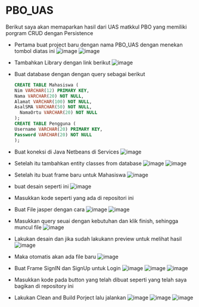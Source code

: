 # PBO_UAS

Berikut saya akan memaparkan hasil dari UAS matkkul PBO yang memiliki porgram CRUD dengan Persistence

- Pertama buat project baru dengan nama PBO_UAS dengan menekan tombol diatas ini
  ![image](https://github.com/user-attachments/assets/08aca2a8-2963-404b-97c6-058f4972946d)
  ![image](https://github.com/user-attachments/assets/1a34dfac-605f-47f9-9a51-15665c63310c)

- Tambahkan Library dengan link berikut
  ![image](https://github.com/user-attachments/assets/e63c68ea-b8cc-49cf-9f07-df8a34aae0b8)

- Buat database dengan dengan query sebagai berikut
  ````sql
  CREATE TABLE Mahasiswa (
  Nim VARCHAR(12) PRIMARY KEY,
  Nama VARCHAR(20) NOT NULL,
  Alamat VARCHAR(100) NOT NULL,
  AsalSMA VARCHAR(50) NOT NULL,
	NamaOrtu VARCHAR(20) NOT NULL 
  );
  CREATE TABLE Pengguna (
  Username VARCHAR(20) PRIMARY KEY,
  Password VARCHAR(20) NOT NULL
  );

- Buat koneksi di Java Netbeans di Services
  ![image](https://github.com/user-attachments/assets/e4e98a0b-d207-42f9-9aeb-2e94fba95e0b)


- Setelah itu tambahkan entity classes from database
  ![image](https://github.com/user-attachments/assets/257b0e25-4f4c-481a-a36d-c1ad7c0b18a6)
  ![image](https://github.com/user-attachments/assets/5fc16197-e81e-45b3-bd00-aec917755739)


- Setelah itu buat frame baru untuk Mahasiswa
  ![image](https://github.com/user-attachments/assets/d02efc88-c4d7-4824-bf13-7ca7b9af3c83)

- buat desain seperti ini
  ![image](https://github.com/user-attachments/assets/7a0e0cd8-ecfb-478b-9b00-6187ae74c950)


- Masukkan kode seperti yang ada di repositori ini
- Buat File jasper dengan cara
  ![image](https://github.com/user-attachments/assets/ecf89440-65a2-4c33-a1c6-26a901f43b40)
  ![image](https://github.com/user-attachments/assets/243a9d78-73a5-43a5-9648-b9c5583c0cf1)


- Masukkan query seuai dengan kebutuhan dan klik finish, sehingga muncul file
  ![image](https://github.com/user-attachments/assets/fccece37-8bfa-472a-9fdc-df4d0f0b8c27)

- Lakukan desain dan jika sudah lakukann preview untuk melihat hasil
  ![image](https://github.com/user-attachments/assets/53872a37-e60b-4421-8edc-5b60f9b3713f)

- Maka otomatis akan ada file baru
  ![image](https://github.com/user-attachments/assets/dab69fd3-5c7e-4ef6-8619-ad7f67f03b0d)

- Buat Frame SignIN dan SignUp untuk Login
  ![image](https://github.com/user-attachments/assets/e66fcf7a-80e3-4ae9-906f-7f7bd3e1f8a2)
  ![image](https://github.com/user-attachments/assets/6f382c79-dbd9-47f0-bb98-3813b1abc8c4)
  ![image](https://github.com/user-attachments/assets/b656a739-763e-4f81-8dba-42667f59f71a)



- Masukkan kode pada button yang telah dibuat seperti yang telah saya bagikan di repository ini
- Lakukan Clean and Build Porject lalu jalankan
  ![image](https://github.com/user-attachments/assets/68882f76-682f-4747-8b16-9b45c660591c)
  ![image](https://github.com/user-attachments/assets/dc657057-8a88-4157-8ae0-53ede55ba46d)
  ![image](https://github.com/user-attachments/assets/7de96775-7ee7-48fa-a43a-0992c720ee8d)

